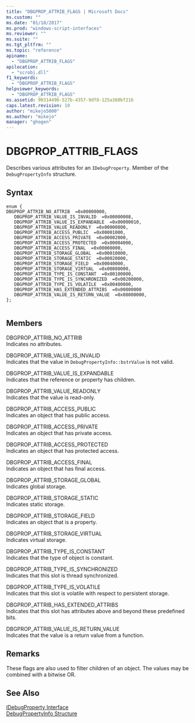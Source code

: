 ```yaml
---
title: "DBGPROP_ATTRIB_FLAGS | Microsoft Docs"
ms.custom: ""
ms.date: "01/18/2017"
ms.prod: "windows-script-interfaces"
ms.reviewer: ""
ms.suite: ""
ms.tgt_pltfrm: ""
ms.topic: "reference"
apiname: 
  - "DBGPROP_ATTRIB_FLAGS"
apilocation: 
  - "scrobj.dll"
f1_keywords: 
  - "DBGPROP_ATTRIB_FLAGS"
helpviewer_keywords: 
  - "DBGPROP_ATTRIB_FLAGS"
ms.assetid: 90314496-527b-4357-9df8-125a360bf216
caps.latest.revision: 10
author: "mikejo5000"
ms.author: "mikejo"
manager: "ghogen"
---
```

# DBGPROP_ATTRIB_FLAGS
Describes various attributes for an `IDebugProperty`. Member of the `DebugPropertyInfo` structure.  
  
## Syntax  
  
```  
enum {  
DBGPROP_ATTRIB_NO_ATTRIB  =0x00000000,  
   DBGPROP_ATTRIB_VALUE_IS_INVALID  =0x00000008,  
   DBGPROP_ATTRIB_VALUE_IS_EXPANDABLE  =0x00000010,  
   DBGPROP_ATTRIB_VALUE_READONLY  =0x00000800,  
   DBGPROP_ATTRIB_ACCESS_PUBLIC  =0x00001000,  
   DBGPROP_ATTRIB_ACCESS_PRIVATE  =0x00002000,  
   DBGPROP_ATTRIB_ACCESS_PROTECTED  =0x00004000,  
   DBGPROP_ATTRIB_ACCESS_FINAL  =0x00008000,  
   DBGPROP_ATTRIB_STORAGE_GLOBAL  =0x00010000,  
   DBGPROP_ATTRIB_STORAGE_STATIC  =0x00020000,  
   DBGPROP_ATTRIB_STORAGE_FIELD  =0x00040000,  
   DBGPROP_ATTRIB_STORAGE_VIRTUAL  =0x00080000,  
   DBGPROP_ATTRIB_TYPE_IS_CONSTANT  =0x00100000,  
   DBGPROP_ATTRIB_TYPE_IS_SYNCHRONIZED  =0x00200000,  
   DBGPROP_ATTRIB_TYPE_IS_VOLATILE  =0x00400000,  
   DBGPROP_ATTRIB_HAS_EXTENDED_ATTRIBS  =0x00800000  
   DBGPROP_ATTRIB_VALUE_IS_RETURN_VALUE  =0x08000000,  
};  
  
```  
  
## Members  
 DBGPROP_ATTRIB_NO_ATTRIB  
 Indicates no attributes.  
  
 DBGPROP_ATTRIB_VALUE_IS_INVALID  
 Indicates that the value in `DebugPropertyInfo::bstrValue` is not valid.  
  
 DBGPROP_ATTRIB_VALUE_IS_EXPANDABLE  
 Indicates that the reference or property has children.  
  
 DBGPROP_ATTRIB_VALUE_READONLY  
 Indicates that the value is read-only.  
  
 DBGPROP_ATTRIB_ACCESS_PUBLIC  
 Indicates an object that has public access.  
  
 DBGPROP_ATTRIB_ACCESS_PRIVATE  
 Indicates an object that has private access.  
  
 DBGPROP_ATTRIB_ACCESS_PROTECTED  
 Indicates an object that has protected access.  
  
 DBGPROP_ATTRIB_ACCESS_FINAL  
 Indicates an object that has final access.  
  
 DBGPROP_ATTRIB_STORAGE_GLOBAL  
 Indicates global storage.  
  
 DBGPROP_ATTRIB_STORAGE_STATIC  
 Indicates static storage.  
  
 DBGPROP_ATTRIB_STORAGE_FIELD  
 Indicates an object that is a property.  
  
 DBGPROP_ATTRIB_STORAGE_VIRTUAL  
 Indicates virtual storage.  
  
 DBGPROP_ATTRIB_TYPE_IS_CONSTANT  
 Indicates that the type of object is constant.  
  
 DBGPROP_ATTRIB_TYPE_IS_SYNCHRONIZED  
 Indicates that this slot is thread synchronized.  
  
 DBGPROP_ATTRIB_TYPE_IS_VOLATILE  
 Indicates that this slot is volatile with respect to persistent storage.  
  
 DBGPROP_ATTRIB_HAS_EXTENDED_ATTRIBS  
 Indicates that this slot has attributes above and beyond these predefined bits.  
  
 DBGPROP_ATTRIB_VALUE_IS_RETURN_VALUE  
 Indicates that the value is a return value from a function.  
  
## Remarks  
 These flags are also used to filter children of an object. The values may be combined with a bitwise OR.  
  
## See Also  
 [IDebugProperty Interface](../../winscript/reference/idebugproperty-interface.md)   
 [DebugPropertyInfo Structure](../../winscript/reference/debugpropertyinfo-structure.md)